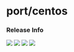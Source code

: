 # port/centos

### Release Info
[![](https://images.microbadger.com/badges/version/port/centos.svg)](http://microbadger.com/images/port/centos "Image info @ microbadger.com")
[![](https://images.microbadger.com/badges/image/port/centos.svg)](http://microbadger.com/images/port/centos "Image info @ microbadger.com")
[![](https://images.microbadger.com/badges/commit/port/centos.svg)](http://microbadger.com/images/port/centos "Image info @ microbadger.com")
[![](https://images.microbadger.com/badges/license/port/centos.svg)](http://microbadger.com/images/port/centos "Image info @ microbadger.com")
